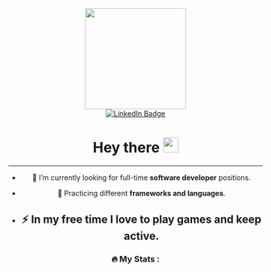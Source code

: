 <div id="header" align="center">
  <img src="https://media.giphy.com/media/gjrYDwbjnK8x36xZIO/giphy.gif" width="200" />
<div id="badges">
  <a href="https://www.linkedin.com/in/stefan-pisic-a5a936259/">
    <img src="https://img.shields.io/badge/LinkedIn-blue?style=for-the-badge&logo=linkedin&logoColor=white" alt="LinkedIn Badge"/>
   </a> 
</div>
  <h1>
  Hey there
  <img src="https://media.giphy.com/media/hvRJCLFzcasrR4ia7z/giphy.gif" width="30px"/>
</h1>
  
  ---
- :telescope: I’m currently looking for full-time **software developer** positions.

- :seedling: Practicing different **frameworks and languages**.

- :zap: In my free time I love to **play games and keep active**.
  ---
### :fire: My Stats :
